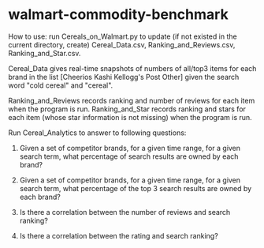 # walmart-commodity-benchmark

How to use:
run Cereals_on_Walmart.py to update (if not existed in the current directory, create) Cereal_Data.csv, Ranking_and_Reviews.csv,  Ranking_and_Star.csv.

Cereal_Data gives real-time snapshots of numbers of all/top3 items for each brand in the list
[Cheerios Kashi Kellogg's Post Other]
given the search word "cold cereal" and "cereal".

Ranking_and_Reviews records ranking and number of reviews for each item when the program is run.
Ranking_and_Star records ranking and stars for each item (whose star information is not missing) when the program is run.



Run Cereal_Analytics to answer to following questions:

1) Given a set of competitor brands, for a given time range, for a given search term, what percentage of search results are owned by each brand?

2) Given a set of competitor brands, for a given time range, for a given search term, what percentage of the top 3 search results are owned by each brand?

3) Is there a correlation between the number of reviews and search ranking?

4) Is there a correlation between the rating and search ranking?
